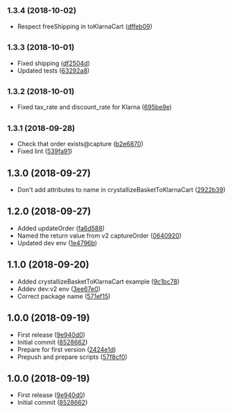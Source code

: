 ## <small>1.3.4 (2018-10-02)</small>

* Respect freeShipping in toKlarnaCart ([dffeb09](https://github.com/snowballdigital/node-klarna/commit/dffeb09))



## <small>1.3.3 (2018-10-01)</small>

* Fixed shipping ([df2504d](https://github.com/snowballdigital/node-klarna/commit/df2504d))
* Updated tests ([63292a8](https://github.com/snowballdigital/node-klarna/commit/63292a8))



## <small>1.3.2 (2018-10-01)</small>

* Fixed tax_rate and discount_rate for Klarna ([695be9e](https://github.com/snowballdigital/node-klarna/commit/695be9e))



## <small>1.3.1 (2018-09-28)</small>

* Check that order exists@capture ([b2e6870](https://github.com/snowballdigital/node-klarna/commit/b2e6870))
* Fixed lint ([539fa91](https://github.com/snowballdigital/node-klarna/commit/539fa91))



## 1.3.0 (2018-09-27)

* Don't add attributes to name in crystallizeBasketToKlarnaCart ([2922b39](https://github.com/snowballdigital/node-klarna/commit/2922b39))



## 1.2.0 (2018-09-27)

* Added updateOrder ([fa6d588](https://github.com/snowballdigital/node-klarna/commit/fa6d588))
* Named the return value from v2 captureOrder ([0640920](https://github.com/snowballdigital/node-klarna/commit/0640920))
* Updated dev env ([1e4796b](https://github.com/snowballdigital/node-klarna/commit/1e4796b))



## 1.1.0 (2018-09-20)

* Added crystallizeBasketToKlarnaCart example ([9c1bc78](https://github.com/snowballdigital/node-klarna/commit/9c1bc78))
* Addev dev:v2 env ([3ee67e0](https://github.com/snowballdigital/node-klarna/commit/3ee67e0))
* Correct package name ([571ef15](https://github.com/snowballdigital/node-klarna/commit/571ef15))



## 1.0.0 (2018-09-19)

* First release ([9e940d0](https://github.com/snowballdigital/node-klarna/commit/9e940d0))
* Initial commit ([8528662](https://github.com/snowballdigital/node-klarna/commit/8528662))
* Prepare for first version ([2424e1d](https://github.com/snowballdigital/node-klarna/commit/2424e1d))
* Prepush and prepare scripts ([57f8cf0](https://github.com/snowballdigital/node-klarna/commit/57f8cf0))



## 1.0.0 (2018-09-19)

* First release ([9e940d0](https://github.com/snowballdigital/node-klarna/commit/9e940d0))
* Initial commit ([8528662](https://github.com/snowballdigital/node-klarna/commit/8528662))



